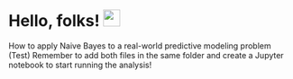 # Hello, folks! <img src="https://raw.githubusercontent.com/MartinHeinz/MartinHeinz/master/wave.gif" width="30px">
How to apply Naive Bayes to a real-world predictive modeling problem (Test)
Remember to add both files in the same folder and create a Jupyter notebook to start running the analysis!
